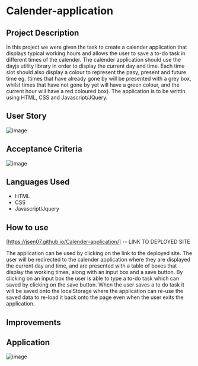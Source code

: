 # Calender-application

## Project Description

In this project we were given the task to create a calender application that displays typical working hours and allows the user to save a to-do task in different times of the calender. The calender application should use the dayjs utility library in order to display the current day and time. Each time slot should also display a colour to represent the pasy, present and future time eg. (times that have already gone by will be presented with a grey box, whilst times that have not gone by yet will have a green colour, and the current hour wiil have a red coloured box). The application is to be writtin using HTML, CSS and Javascript/JQuery.

## User Story
![image](https://user-images.githubusercontent.com/56829664/222550002-052f650a-a437-4da6-9bdf-0d57a09398a5.png)

## Acceptance Criteria 
![image](https://user-images.githubusercontent.com/56829664/222550234-dfb39ef9-8dfd-48a5-84a4-28775105f12d.png)

## Languages Used

- HTML
- CSS
- Javascript/Jquery

## How to use

[https://jsen07.github.io/Calender-application/] -- LINK TO DEPLOYED SITE

The application can be used by clicking on the link to the deployed site. The user will be redirected to the calender application where they are displayed the current day and time, and are presented with a table of boxes that display the working times, along with an input box and a save button. By clicking on an input box the user is able to type a to-do task which can saved by clicking on the save button. When the user saves a to do task it will be saved onto the localStorage where the application can re-use the saved data to re-load it back onto the page even when the user exits the application. 


## Improvements

## Application
![image](https://user-images.githubusercontent.com/56829664/222553499-94f36905-b397-48d8-80b7-f4bd10de5540.png)
